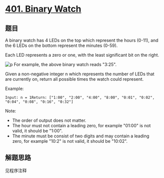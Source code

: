 # [401. Binary Watch](https://leetcode.com/problems/binary-watch/)

## 题目

A binary watch has 4 LEDs on the top which represent the hours (0-11), and the 6 LEDs on the bottom represent the minutes (0-59).

Each LED represents a zero or one, with the least significant bit on the right.

![p](https://upload.wikimedia.org/wikipedia/commons/8/8b/Binary_clock_samui_moon.jpg)
For example, the above binary watch reads "3:25".

Given a non-negative integer n which represents the number of LEDs that are currently on, return all possible times the watch could represent.

Example:

```text
Input: n = 1Return: ["1:00", "2:00", "4:00", "8:00", "0:01", "0:02", "0:04", "0:08", "0:16", "0:32"]
```

Note:

- The order of output does not matter.
- The hour must not contain a leading zero, for example "01:00" is not valid, it should be "1:00".
- The minute must be consist of two digits and may contain a leading zero, for example "10:2" is not valid, it should be "10:02".

## 解题思路

见程序注释

